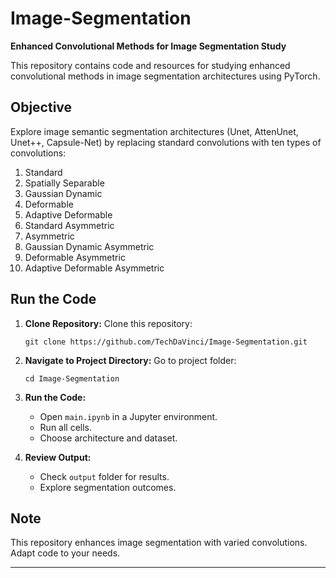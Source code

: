 # Image-Segmentation

**Enhanced Convolutional Methods for Image Segmentation Study**

This repository contains code and resources for studying enhanced convolutional methods in image segmentation architectures using PyTorch.

## Objective

Explore image semantic segmentation architectures (Unet, AttenUnet, Unet++, Capsule-Net) by replacing standard convolutions with ten types of convolutions:

1. Standard
2. Spatially Separable
3. Gaussian Dynamic
4. Deformable
5. Adaptive Deformable
6. Standard Asymmetric
7. Asymmetric
8. Gaussian Dynamic Asymmetric
9. Deformable Asymmetric
10. Adaptive Deformable Asymmetric

## Run the Code

1. **Clone Repository:** 
   Clone this repository:
   ```
   git clone https://github.com/TechDaVinci/Image-Segmentation.git
   ```

2. **Navigate to Project Directory:**
   Go to project folder:
   ```
   cd Image-Segmentation
   ```
4. **Run the Code:**
   - Open `main.ipynb` in a Jupyter environment.
   - Run all cells.
   - Choose architecture and dataset.

5. **Review Output:**
   - Check `output` folder for results.
   - Explore segmentation outcomes.

## Note

This repository enhances image segmentation with varied convolutions. Adapt code to your needs.

---
